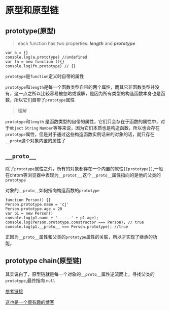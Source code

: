 # 原型和原型链

## prototype(原型)

> each function has two properties: ***length*** and ***prototype***

```
var a = {}
console.log(a.prototype) //undefined
var fn = new function (){}
console.log(fn.prototype) // {}
```

```prototype```是```function```定义时自带的属性


```prototype```和```length```是每一个函数类型自带的两个属性，而其它非函数类型并没有，这一点之所以比较容易被忽略或误解，是因为所有类型的构造函数本身也是函数，所以它们自带了```prototype```属性

> 理解

```prototype```和```length``` 是函数类型的自带的属性，它们只会存在于函数的属性中，对于```Object``` ```String``` ```Number```等等来说，因为它们本质也是构造函数，所以也会存在```prototype```属性，但是对于通过这些构造函数实例话来的对象的话，就只存在```__proto```这个对象内置的属性了

## ```__proto__```

除了```prototype```属性之外，所有的对象都存在一个内置的属性```[[prototype]]```,一般在chrom等浏览器中表现为```__protot__```,这个```__proto__```属性指向的是他的父类的```prototype```

对象的```__proto__```如何指向构造函数的```prototype```

```
function Person() {}
Person.prototype.name = 'cj'
Person.prototype.age = 20
var p1 = new Person()
console.log(p1.name + '------' + p1.age);
console.log(Person.prototype.constructor === Person); // true
console.log(p1.__proto__ === Person.prototype); //true
```
正因为`__proto__`属性和父类的`prototype`属性的关联，所以才实现了继承的功能。

## prototype chain(原型链)

其实说白了，原型链就是每一个对象的`__proto__`属性逆流而上，寻找父类的`prototype`,最终指向 `null`

[参考链接](http://blog.rainy.im/2015/07/20/prototype-chain-in-js/)

[这也是一个很有趣的博客](http://baurine.github.io/2017/07/30/js_prototype.html)